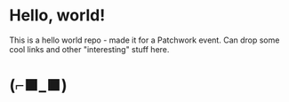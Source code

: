 # Hello, world!

This is a hello world repo - made it for a Patchwork event. Can drop some cool
links and other "interesting" stuff here.

# (⌐■_■)
